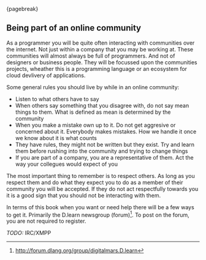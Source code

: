 {pagebreak}

## Being part of an online community
As a programmer you will be quite often interacting with communities over the internet. Not just within a company that you may be working at.
These communities will almost always be full of programmers. And not of designers or business people. They will be focussed upon the communities projects, wheather this is a programming language or an ecosystem for cloud devlivery of applications.

Some general rules you should live by while in an online community:

* Listen to what others have to say
* When others say something that you disagree with, do not say mean things to them. What is defined as mean is determined by the community
* When you make a mistake own up to it. Do not get aggresive or concerned about it. Everybody makes mistakes. How we handle it once we know about it is what counts
* They have rules, they might not be written but they exist. Try and learn them before rushing into the community and trying to change things
* If you are part of a company, you are a representative of them. Act the way your collegues would expect of you

The most important thing to remember is to respect others. As long as you respect them and do what they expect you to do as a member of their community you will be accepted. If they do not act respectfully towards you it is a good sign that you should not be interacting with them.

In terms of this book when you want or need help there will be a few ways to get it. Primarily the D.learn newsgroup (forum)[^DLearnNewsGroup]. To post on the forum, you are not required to register.

*TODO:* IRC/XMPP

[^DLearnNewsGroup]: http://forum.dlang.org/group/digitalmars.D.learn